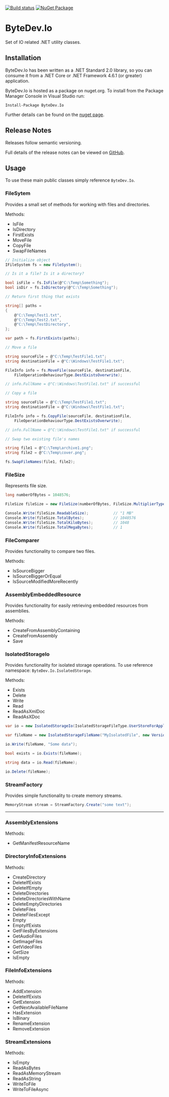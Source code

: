 [![Build status](https://ci.appveyor.com/api/projects/status/github/bytedev/ByteDev.Io?branch=master&svg=true)](https://ci.appveyor.com/project/bytedev/ByteDev-Io/branch/master)
[![NuGet Package](https://img.shields.io/nuget/v/ByteDev.Io.svg)](https://www.nuget.org/packages/ByteDev.Io)

# ByteDev.Io

Set of IO related .NET utility classes.

## Installation

ByteDev.Io has been written as a .NET Standard 2.0 library, so you can consume it from a .NET Core or .NET Framework 4.6.1 (or greater) application.

ByteDev.Io is hosted as a package on nuget.org.  To install from the Package Manager Console in Visual Studio run:

`Install-Package ByteDev.Io`

Further details can be found on the [nuget page](https://www.nuget.org/packages/ByteDev.Io/).

## Release Notes

Releases follow semantic versioning.

Full details of the release notes can be viewed on [GitHub](https://github.com/ByteDev/ByteDev.Io/blob/master/docs/RELEASE-NOTES.md).

## Usage

To use these main public classes simply reference `ByteDev.Io`.

### FileSytem

Provides a small set of methods for working with files and directories.

Methods:

- IsFile
- IsDirectory
- FirstExists
- MoveFile
- CopyFile
- SwapFileNames

```csharp
// Initialize object
IFileSystem fs = new FileSystem();
```

```csharp
// Is it a file? Is it a directory?

bool isFile = fs.IsFile(@"C:\Temp\Something");
bool isDir = fs.IsDirectory(@"C:\Temp\Something");
```

```csharp
// Return first thing that exists

string[] paths =
{
    @"C:\Temp\Test1.txt",
    @"C:\Temp\Test2.txt",
    @"C:\Temp\TestDirectory",
};

var path = fs.FirstExists(paths);
```

```csharp
// Move a file

string sourceFile = @"C:\Temp\TestFile1.txt";
string destinationFile = @"C:\Windows\TestFile1.txt";

FileInfo info = fs.MoveFile(sourceFile, destinationFile, 
    FileOperationBehaviourType.DestExistsOverwrite);

// info.FullName = @"C:\Windows\TestFile1.txt" if successful
```

```csharp
// Copy a file

string sourceFile = @"C:\Temp\TestFile1.txt";
string destinationFile = @"C:\Windows\TestFile1.txt";

FileInfo info = fs.CopyFile(sourceFile, destinationFile, 
    FileOperationBehaviourType.DestExistsOverwrite);

// info.FullName = @"C:\Windows\TestFile1.txt" if successful
```

```csharp
// Swap two existing file's names

string file1 = @"C:\Temp\archive1.png";
string file2 = @"C:\Temp\cover.png";

fs.SwapFileNames(file1, file2);
```

### FileSize

Represents file size.

```csharp
long numberOfBytes = 1048576;

FileSize fileSize = new FileSize(numberOfBytes, FileSize.MultiplierType.DecimalMultiplier);

Console.Write(fileSize.ReadableSize);           // "1 MB"
Console.Write(fileSize.TotalBytes);             // 1048576
Console.Write(fileSize.TotalKiloBytes);         // 1048
Console.Write(fileSize.TotalMegaBytes);         // 1
```

### FileComparer

Provides functionality to compare two files.

Methods:

- IsSourceBigger
- IsSourceBiggerOrEqual
- IsSourceModifiedMoreRecently

### AssemblyEmbeddedResource

Provides functionality for easily retrieving embedded resources from assemblies.

Methods:

- CreateFromAssemblyContaining
- CreateFromAssembly
- Save

### IsolatedStorageIo

Provides functionality for isolated storage operations. To use reference namespace: `ByteDev.Io.IsolatedStorage`.

Methods:

- Exists
- Delete
- Write
- Read
- ReadAsXmlDoc
- ReadAsXDoc

```csharp
var io = new IsolatedStorageIo(IsolatedStorageFileType.UserStoreForApplication);

var fileName = new IsolatedStorageFileName("MyIsolatedFile", new Version(1, 0), ".txt");

io.Write(fileName, "Some data");

bool exists = io.Exists(fileName);

string data = io.Read(fileName);

io.Delete(fileName);
```

### StreamFactory

Provides simple functionality to create memory streams.

```csharp
MemoryStream stream = StreamFactory.Create("some text");
```

---

### AssemblyExtensions

Methods:

- GetManifestResourceName

### DirectoryInfoExtensions

Methods:

- CreateDirectory
- DeleteIfExists
- DeleteIfEmpty
- DeleteDirectories
- DeleteDirectoriesWithName
- DeleteEmptyDirectories
- DeleteFiles
- DeleteFilesExcept
- Empty
- EmptyIfExists
- GetFilesByExtensions
- GetAudioFiles
- GetImageFiles
- GetVideoFiles
- GetSize
- IsEmpty

### FileInfoExtensions

Methods:

- AddExtension
- DeleteIfExists
- GetExtension
- GetNextAvailableFileName
- HasExtension
- IsBinary
- RenameExtension
- RemoveExtension

### StreamExtensions

Methods:

- IsEmpty
- ReadAsBytes
- ReadAsMemoryStream
- ReadAsString
- WriteToFile
- WriteToFileAsync
